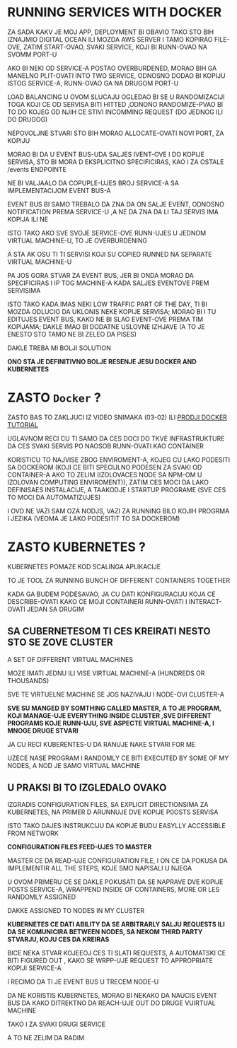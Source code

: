 # RUNNING SERVICES WITH DOCKER

ZA SADA KAKV JE MOJ APP, DEPLOYMENT BI OBAVIO TAKO STO BIH IZNAJMIO DIGITAL OCEAN ILI MOZDA AWS SERVER I TAMO KOPIRAO FILE-OVE, ZATIM START-OVAO, SVAKI SERVICE, KOJI BI RUNN-OVAO NA SVOMM PORT-U 

AKO BI NEKI OD SERVICE-A POSTAO OVERBURDENED, MORAO BIH GA MANELNO PLIT-OVATI INTO TWO SERVICE, ODNOSNO DODAO BI KOPIJU ISTOG SERVICE-A, RUNN-OVAO GA NA DRUGOM PORT-U

LOAD BALANCING U OVOM SLUCAJU OGLEDAO BI SE U RANDOMIZACIJI TOGA KOJI CE OD SERVISA BITI HITTED ,ODNONO RANDOMIZE-PVAO BI TO DO KOJEG OD NJIH CE STIVI INCOMMING REQUEST (DO JEDNOG ILI DO DRUGOG)

NEPOVOLJNE STVARI STO BIH MORAO ALLOCATE-OVATI NOVI PORT, ZA KOPIJU

MORAO BI DA U EVENT BUS-UDA SALJES IVENT-OVE I DO KOPIJE SERVISA, STO BI MORA D EKSPLICITNO SPECIFICIRAS, KAO I ZA OSTALE /events ENDPOINTE

NE BI VALJAALO DA COPUPLE-UJES BROJ SERVICE-A SA IMPLEMENTACIJOM EVENT BUS-A

EVENT BUS BI SAMO TREBALO DA ZNA DA ON SALJE EVENT, ODNOSNO NOTIFICATION PREMA SERVICE-U ,A NE DA ZNA DA LI TAJ SERVIS IMA KOPIJA ILI NE

ISTO TAKO AKO SVE SVOJE SERVICE-OVE RUNN-UJES U JEDNOM VIRTUAL MACHINE-U, TO JE OVERBURDENING

A STA AK OSU TI TI SERVISI KOJI SU COPIED RUNNED NA SEPARATE VIRTUAL MACHINE-U

PA JOS GORA STVAR ZA EVENT BUS, JER BI ONDA MORAO DA SPECIFICIRAS I IP TOG MACHINE-A KADA SALJES EVENTOVE PREM SERVISIMA

ISTO TAKO KADA IMAS NEKI LOW TRAFFIC PART OF THE DAY, TI BI MOZDA ODLUCIO DA UKLONIS NEKE KOPIJE SERVISA; MORAO BI I TU EDITUJES EVENT BUS, KAKO NE BI SLAO EVENT-OVE PREMA TIM KOPIJAMA; DAKLE IMAO BI DODATNE USLOVNE IZHJAVE (A TO JE ENESTO STO TAMO NE BI ZELEO DA PISES)

DAKLE TREBA MI BOLJI SOLUTION

**ONO STA JE DEFINITIVNO BOLJE RESENJE JESU DOCKER AND KUBERNETES**

# ZASTO `Docker` ?

ZASTO BAS TO ZAKLJUCI IZ VIDEO SNIMAKA (03-02) ILI [PRODJI DOCKER TUTORIAL](https://github.com/Rade58/exploring_docker)

UGLAVNOM RECI CU TI SAMO DA CES DOCI DO TKVE INFRASTRUKTURE DA CES SVAKI SERVIS PO NAOSOB RUNN-OVATI KAO CONTAINER

KORISTICU TO NAJVISE ZBOG ENVIROMENT-A, KOJEG CU LAKO PODESITI SA DOCKEROM (KOJI CE BITI SPECIJLNO PODESEN ZA SVAKI OD CONTAINER-A AKO TO ZELIM (IZOLOVACES NODE SA NPM-OM U IZOLOVAN COMPUTING ENVIROMENT)), ZATIM CES MOCI DA LAKO DEFINISAES INSTALACIJE, A TAAKODJE I STARTUP PROGRAME (SVE CES TO MOCI DA AUTOMATIZUJES)

I OVO NE VAZI SAM OZA NODJS, VAZI ZA RUNNING BILO KOJIH PROGRMA I JEZIKA (VEOMA JE LAKO PODESITIT TO SA DOCKEROM)

# ZASTO KUBERNETES ?

KUBERNETES POMAZE KOD SCALINGA APLIKACIJE

TO JE TOOL ZA RUNNING BUNCH OF DIFFERENT CONTAINERS TOGETHER

KADA GA BUDEM PODESAVAO, JA CU DATI KONFIGURACIJU KOJA CE DESCRIBE-OVATI KAKO CE MOJI CONTAINERI RUNN-OVATI I INTERACT-OVATI JEDAN SA DRUGIM

## SA CUBERNETESOM TI CES KREIRATI NESTO STO SE ZOVE CLUSTER

A SET OF DIFFERENT VIRTUAL MACHINES

MOZE IMATI JEDNU ILI VISE VIRTUAL MACHINE-A (HUNDREDS OR THOUSANDS)

SVE TE VIRTUELNE MACHINE SE JOS NAZIVAJU I NODE-OVI CLUSTER-A

**SVE SU MANGED BY SOMTHING CALLED MASTER, A TO JE PROGRAM, KOJI MANAGE-UJE EVERYTHING INSIDE CLUSTER ,SVE DIFFERENT PROGRAMS KOJE RUNN-UJU, SVE ASPECTE VIRTUAL MACHINE-A, I MNOGE DRUGE STVARI**

JA CU RECI KUBERENTES-U DA RANUJE NAKE STVARI FOR ME

UZECE NASE PROGRAM I RANDOMLY CE BITI EXECUTED BY SOME OF MY NODES, A NOD JE SAMO VIRTUAL MACHINE

## U PRAKSI BI TO IZGLEDALO OVAKO

IZGRADIS CONFIGURATION FILES, SA EXPLICIT DIRECTIONSIMA ZA KUBERNETES, NA PRIMER D ARUNNUJE DVE KOPIJE P0OSTS SERVISA

ISTO TAKO DAJES INSTRUKCIJU DA KOPIJE BUDU EASYLLY ACCESSIBLE FROM NETWORK

**CONFIGURATION FILES FEED-UJES TO MASTER**

MASTER CE DA READ-UJE CONFIGURATION FILE, I ON CE DA POKUSA DA IMPLEMENTIR ALL THE STEPS, KOJE SMO NAPISALI U NJEGA

U OVOM PRIMERU CE SE DAKLE POKUSATI DA SE NAPRAVE DVE KOPIJE POSTS SERVICE-A, WRAPPEND INSIDE OF CONTAINERS, MORE OR LES RANDOMLY ASSIGNED

DAKKE ASSIGNED TO NODES IN MY CLUSTER

**KUBERNETES CE DATI ABILITY DA SE ARBITRARLY SALJU REQUESTS ILI DA SE KOMUNICIRA BETWEEN NODES, SA NEKOM THIRD PARTY STVARJU, KOJU CES DA KREIRAS**

BICE NEKA STVAR KOJEEOJ CES TI SLATI REQUESTS, A AUTOMATSKI CE BITI FIGURED OUT , KAKO SE WRPP-UJE REQUEST TO APPROPRIATE KOPIJI SERVICE-A

I RECIMO DA TI JE EVENT BUS U TRECEM NODE-U

DA NE KORISTIS KUBERNETES, MORAO BI NEKAKO DA NAUCIS EVENT BUS DA KAKO DITREKTNO DA REACH-UJE OUT DO DRUGE VUIRTUAL MACHINE

TAKO I ZA SVAKI DRUGI SERVICE

A TO NE ZELIM DA RADIM
